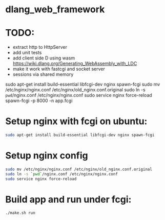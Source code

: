 # dlang_web_framework

# TODO:

* extract http to HttpServer
* add unit tests
* add client side D using wasm https://wiki.dlang.org/Generating_WebAssembly_with_LDC
* make it work with fastcgi and socket server
* sessions via shared memory

sudo apt-get install build-essential libfcgi-dev nginx spawn-fcgi
sudo mv /etc/nginx/nginx.conf /etc/nginx/old_nginx.conf.original
sudo ln -s `pwd`/nginx.conf /etc/nginx/nginx.conf
sudo service nginx force-reload
spawn-fcgi -p 8000 -n app.fcgi

# Setup nginx with fcgi on ubuntu:
```sh
sudo apt-get install build-essential libfcgi-dev nginx spawn-fcgi
```
# Setup nginx config
```sh
sudo mv /etc/nginx/nginx.conf /etc/nginx/old_nginx.conf.original
sudo ln -s `pwd`/nginx.conf /etc/nginx/nginx.conf
sudo service nginx force-reload
```

# Build app and run under fcgi:
```sh
./make.sh run
```
